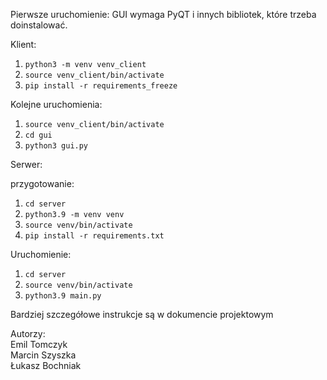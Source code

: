 Pierwsze uruchomienie:
GUI wymaga PyQT i innych bibliotek, które trzeba doinstalować.

Klient:
1. `python3 -m venv venv_client`
2. `source venv_client/bin/activate`
3. `pip install -r requirements_freeze`

Kolejne uruchomienia:
1. `source venv_client/bin/activate`
2. `cd gui`
3. `python3 gui.py`

Serwer:

przygotowanie:
1. `cd server`
2. `python3.9 -m venv venv`
3. `source venv/bin/activate`
4. `pip install -r requirements.txt`

Uruchomienie:
1. `cd server`
2. `source venv/bin/activate`
3. `python3.9 main.py`



Bardziej szczegółowe instrukcje są w dokumencie projektowym



Autorzy:  
Emil Tomczyk  
Marcin Szyszka  
Łukasz Bochniak  
